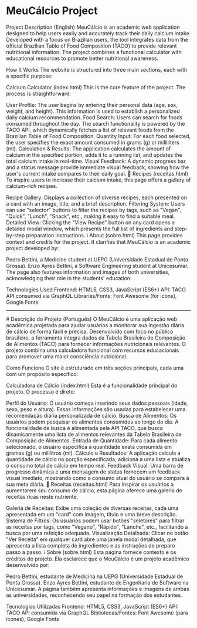 # MeuCálcio Project
Project Description (English)
MeuCálcio is an academic web application designed to help users easily and accurately track their daily calcium intake. Developed with a focus on Brazilian users, the tool integrates data from the official Brazilian Table of Food Composition (TACO) to provide relevant nutritional information. The project combines a functional calculator with educational resources to promote better nutritional awareness.

How It Works
The website is structured into three main sections, each with a specific purpose:

Calcium Calculator (index.html)
This is the core feature of the project. The process is straightforward:

User Profile: The user begins by entering their personal data (age, sex, weight, and height). This information is used to establish a personalized daily calcium recommendation.
Food Search: Users can search for foods consumed throughout the day. The search functionality is powered by the TACO API, which dynamically fetches a list of relevant foods from the Brazilian Table of Food Composition.
Quantity Input: For each food selected, the user specifies the exact amount consumed in grams (g) or milliliters (ml).
Calculation & Results: The application calculates the amount of calcium in the specified portion, adds it to a running list, and updates the total calcium intake in real-time.
Visual Feedback: A dynamic progress bar and a status message provide immediate visual feedback, showing how the user's current intake compares to their daily goal.
🍳 Recipes (receitas.html)
To inspire users to increase their calcium intake, this page offers a gallery of calcium-rich recipes.

Recipe Gallery: Displays a collection of diverse recipes, each presented on a card with an image, title, and a brief description.
Filtering System: Users can use "selector" buttons to filter the recipes by tags, such as "Vegan", "Quick", "Lunch", "Snack", etc., making it easy to find a suitable meal.
Detailed View: Clicking the "View Recipe" button on any card opens a detailed modal window, which presents the full list of ingredients and step-by-step preparation instructions.
ℹ️ About (sobre.html)
This page provides context and credits for the project. It clarifies that MeuCálcio is an academic project developed by:

Pedro Bettini, a Medicine student at UEPG (Universidade Estadual de Ponta Grossa).
Enzo Ayres Bettini, a Software Engineering student at Unicesumar.
The page also features information and images of both universities, acknowledging their role in the students' education.

Technologies Used
Frontend: HTML5, CSS3, JavaScript (ES6+)
API: TACO API consumed via GraphQL
Libraries/Fonts: Font Awesome (for icons), Google Fonts
<hr>
# Descrição do Projeto (Português)
O MeuCálcio é uma aplicação web acadêmica projetada para ajudar usuários a monitorar sua ingestão diária de cálcio de forma fácil e precisa. Desenvolvido com foco no público brasileiro, a ferramenta integra dados da Tabela Brasileira de Composição de Alimentos (TACO) para fornecer informações nutricionais relevantes. O projeto combina uma calculadora funcional com recursos educacionais para promover uma maior consciência nutricional.

Como Funciona
O site é estruturado em três seções principais, cada uma com um propósito específico:

Calculadora de Cálcio (index.html)
Esta é a funcionalidade principal do projeto. O processo é direto:

Perfil do Usuário: O usuário começa inserindo seus dados pessoais (idade, sexo, peso e altura). Essas informações são usadas para estabelecer uma recomendação diária personalizada de cálcio.
Busca de Alimentos: Os usuários podem pesquisar os alimentos consumidos ao longo do dia. A funcionalidade de busca é alimentada pela API TACO, que busca dinamicamente uma lista de alimentos relevantes da Tabela Brasileira de Composição de Alimentos.
Entrada de Quantidade: Para cada alimento selecionado, o usuário especifica a quantidade exata consumida em gramas (g) ou mililitros (ml).
Cálculo e Resultados: A aplicação calcula a quantidade de cálcio na porção especificada, adiciona a uma lista e atualiza o consumo total de cálcio em tempo real.
Feedback Visual: Uma barra de progresso dinâmica e uma mensagem de status fornecem um feedback visual imediato, mostrando como o consumo atual do usuário se compara à sua meta diária.
🍳 Receitas (receitas.html)
Para inspirar os usuários a aumentarem seu consumo de cálcio, esta página oferece uma galeria de receitas ricas neste nutriente.

Galeria de Receitas: Exibe uma coleção de diversas receitas, cada uma apresentada em um "card" com imagem, título e uma breve descrição.
Sistema de Filtros: Os usuários podem usar botões "seletores" para filtrar as receitas por tags, como "Vegano", "Rápido", "Lanche", etc., facilitando a busca por uma refeição adequada.
Visualização Detalhada: Clicar no botão "Ver Receita" em qualquer card abre uma janela modal detalhada, que apresenta a lista completa de ingredientes e as instruções de preparo passo a passo.
ℹ️ Sobre (sobre.html)
Esta página fornece contexto e os créditos do projeto. Ela esclarece que o MeuCálcio é um projeto acadêmico desenvolvido por:

Pedro Bettini, estudante de Medicina na UEPG (Universidade Estadual de Ponta Grossa).
Enzo Ayres Bettini, estudante de Engenharia de Software na Unicesumar.
A página também apresenta informações e imagens de ambas as universidades, reconhecendo seu papel na formação dos estudantes.

Tecnologias Utilizadas
Frontend: HTML5, CSS3, JavaScript (ES6+)
API: TACO API consumida via GraphQL
Bibliotecas/Fontes: Font Awesome (para ícones), Google Fonts
